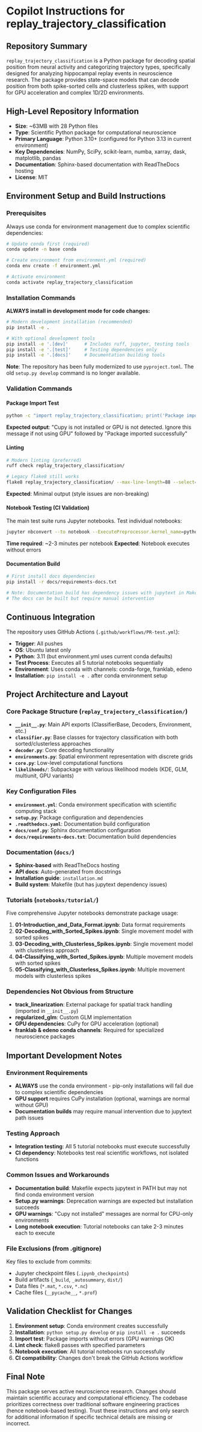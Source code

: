 # Copilot Instructions for replay_trajectory_classification

## Repository Summary

`replay_trajectory_classification` is a Python package for decoding spatial position from neural activity and categorizing trajectory types, specifically designed for analyzing hippocampal replay events in neuroscience research. The package provides state-space models that can decode position from both spike-sorted cells and clusterless spikes, with support for GPU acceleration and complex 1D/2D environments.

## High-Level Repository Information

- **Size**: ~63MB with 28 Python files
- **Type**: Scientific Python package for computational neuroscience
- **Primary Language**: Python 3.10+ (configured for Python 3.13 in current environment)
- **Key Dependencies**: NumPy, SciPy, scikit-learn, numba, xarray, dask, matplotlib, pandas
- **Documentation**: Sphinx-based documentation with ReadTheDocs hosting
- **License**: MIT

## Environment Setup and Build Instructions

### Prerequisites
Always use conda for environment management due to complex scientific dependencies:

```bash
# Update conda first (required)
conda update -n base conda

# Create environment from environment.yml (required)
conda env create -f environment.yml

# Activate environment
conda activate replay_trajectory_classification
```

### Installation Commands
**ALWAYS install in development mode for code changes:**

```bash
# Modern development installation (recommended)
pip install -e .

# With optional development tools
pip install -e '.[dev]'      # Includes ruff, jupyter, testing tools
pip install -e '.[test]'     # Testing dependencies only
pip install -e '.[docs]'     # Documentation building tools
```

**Note**: The repository has been fully modernized to use `pyproject.toml`. The old `setup.py develop` command is no longer available.

### Validation Commands

#### Package Import Test
```bash
python -c "import replay_trajectory_classification; print('Package imported successfully')"
```
**Expected output**: "Cupy is not installed or GPU is not detected. Ignore this message if not using GPU" followed by "Package imported successfully"

#### Linting
```bash
# Modern linting (preferred)
ruff check replay_trajectory_classification/

# Legacy flake8 still works
flake8 replay_trajectory_classification/ --max-line-length=88 --select=E9,F63,F7,F82 --show-source --statistics
```
**Expected**: Minimal output (style issues are non-breaking)

#### Notebook Testing (CI Validation)
The main test suite runs Jupyter notebooks. Test individual notebooks:
```bash
jupyter nbconvert --to notebook --ExecutePreprocessor.kernel_name=python3 --execute notebooks/tutorial/01-Introduction_and_Data_Format.ipynb --output-dir=/tmp
```
**Time required**: ~2-3 minutes per notebook
**Expected**: Notebook executes without errors

#### Documentation Build
```bash
# First install docs dependencies
pip install -r docs/requirements-docs.txt

# Note: Documentation build has dependency issues with jupytext in Makefile
# The docs can be built but require manual intervention
```

## Continuous Integration

The repository uses GitHub Actions (`.github/workflows/PR-test.yml`):
- **Trigger**: All pushes
- **OS**: Ubuntu latest only
- **Python**: 3.11 (but environment.yml uses current conda defaults)
- **Test Process**: Executes all 5 tutorial notebooks sequentially
- **Environment**: Uses conda with channels: conda-forge, franklab, edeno
- **Installation**: `pip install -e .` after conda environment setup

## Project Architecture and Layout

### Core Package Structure (`replay_trajectory_classification/`)
- **`__init__.py`**: Main API exports (ClassifierBase, Decoders, Environment, etc.)
- **`classifier.py`**: Base classes for trajectory classification with both sorted/clusterless approaches
- **`decoder.py`**: Core decoding functionality
- **`environments.py`**: Spatial environment representation with discrete grids
- **`core.py`**: Low-level computational functions
- **`likelihoods/`**: Subpackage with various likelihood models (KDE, GLM, multiunit, GPU variants)

### Key Configuration Files
- **`environment.yml`**: Conda environment specification with scientific computing stack
- **`setup.py`**: Package configuration and dependencies
- **`.readthedocs.yaml`**: Documentation build configuration
- **`docs/conf.py`**: Sphinx documentation configuration
- **`docs/requirements-docs.txt`**: Documentation build dependencies

### Documentation (`docs/`)
- **Sphinx-based** with ReadTheDocs hosting
- **API docs**: Auto-generated from docstrings
- **Installation guide**: `installation.md`
- **Build system**: Makefile (but has jupytext dependency issues)

### Tutorials (`notebooks/tutorial/`)
Five comprehensive Jupyter notebooks demonstrate package usage:
1. **01-Introduction_and_Data_Format.ipynb**: Data format requirements
2. **02-Decoding_with_Sorted_Spikes.ipynb**: Single movement model with sorted spikes
3. **03-Decoding_with_Clusterless_Spikes.ipynb**: Single movement model with clusterless approach
4. **04-Classifying_with_Sorted_Spikes.ipynb**: Multiple movement models with sorted spikes
5. **05-Classifying_with_Clusterless_Spikes.ipynb**: Multiple movement models with clusterless spikes

### Dependencies Not Obvious from Structure
- **track_linearization**: External package for spatial track handling (imported in `__init__.py`)
- **regularized_glm**: Custom GLM implementation
- **GPU dependencies**: CuPy for GPU acceleration (optional)
- **franklab & edeno conda channels**: Required for specialized neuroscience packages

## Important Development Notes

### Environment Requirements
- **ALWAYS** use the conda environment - pip-only installations will fail due to complex scientific dependencies
- **GPU support** requires CuPy installation (optional, warnings are normal without GPU)
- **Documentation builds** may require manual intervention due to jupytext path issues

### Testing Approach
- **Integration testing**: All 5 tutorial notebooks must execute successfully
- **CI dependency**: Notebooks test real scientific workflows, not isolated functions

### Common Issues and Workarounds
- **Documentation build**: Makefile expects jupytext in PATH but may not find conda environment version
- **Setup.py warnings**: Deprecation warnings are expected but installation succeeds
- **GPU warnings**: "Cupy not installed" messages are normal for CPU-only environments
- **Long notebook execution**: Tutorial notebooks can take 2-3 minutes each to execute

### File Exclusions (from .gitignore)
Key files to exclude from commits:
- Jupyter checkpoint files (`.ipynb_checkpoints`)
- Build artifacts (`_build`, `_autosummary`, `dist/`)
- Data files (`*.mat`, `*.csv`, `*.nc`)
- Cache files (`__pycache__`, `*.prof`)

## Validation Checklist for Changes

1. **Environment setup**: Conda environment creates successfully
2. **Installation**: `python setup.py develop` or `pip install -e .` succeeds
3. **Import test**: Package imports without errors (GPU warnings OK)
4. **Lint check**: flake8 passes with specified parameters
5. **Notebook execution**: All tutorial notebooks run successfully
6. **CI compatibility**: Changes don't break the GitHub Actions workflow

## Final Note

This package serves active neuroscience research. Changes should maintain scientific accuracy and computational efficiency. The codebase prioritizes correctness over traditional software engineering practices (hence notebook-based testing). Trust these instructions and only search for additional information if specific technical details are missing or incorrect.